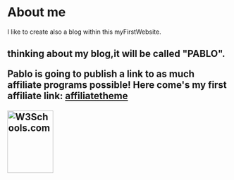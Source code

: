  <!DOCTYPE html>
<html>
<head>
<title>myFirstWebsite</title>
</head>
<body>

<h1>About me</h1>
<p>I like to create also a blog within this myFirstWebsite.<br></p>
<h2>thinking about my blog,it will be called "PABLO".
<p>
Pablo is going to publish a link to as much affiliate programs possible!
Here come's my first affiliate link:
<a href="https://affiliatetheme.io/en/affiliate-program/" target="_blank">affiliatetheme</a>

</p>
<footer> <img src="https://www.w3schools.com/html/w3schools.jpg" alt="W3Schools.com" width="104" height="142"> 
</footer>
</body>
</html> 
